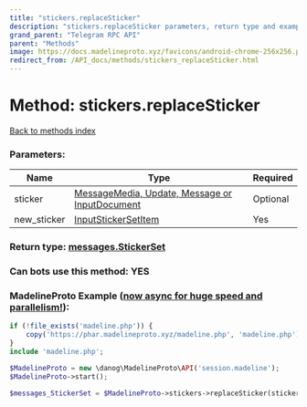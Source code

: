 ```yaml
---
title: "stickers.replaceSticker"
description: "stickers.replaceSticker parameters, return type and example"
grand_parent: "Telegram RPC API"
parent: "Methods"
image: https://docs.madelineproto.xyz/favicons/android-chrome-256x256.png
redirect_from: /API_docs/methods/stickers_replaceSticker.html
---
```

# Method: stickers.replaceSticker
[Back to methods index](index.html)



### Parameters:

| Name     |    Type       | Required |
|----------|---------------|----------|
|sticker|[MessageMedia, Update, Message or InputDocument](/API_docs/types/InputDocument.html) | Optional|
|new\_sticker|[InputStickerSetItem](/API_docs/types/InputStickerSetItem.html) | Yes|


### Return type: [messages.StickerSet](/API_docs/types/messages.StickerSet.html)

### Can bots use this method: **YES**


### MadelineProto Example ([now async for huge speed and parallelism!](https://docs.madelineproto.xyz/docs/ASYNC.html)):


```php
if (!file_exists('madeline.php')) {
    copy('https://phar.madelineproto.xyz/madeline.php', 'madeline.php');
}
include 'madeline.php';

$MadelineProto = new \danog\MadelineProto\API('session.madeline');
$MadelineProto->start();

$messages_StickerSet = $MadelineProto->stickers->replaceSticker(sticker: $InputDocument, new_sticker: $InputStickerSetItem, );
```


